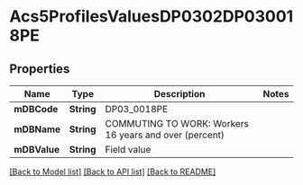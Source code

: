 # Acs5ProfilesValuesDP0302DP030018PE

## Properties
Name | Type | Description | Notes
------------ | ------------- | ------------- | -------------
**mDBCode** | **String** | DP03_0018PE | 
**mDBName** | **String** | COMMUTING TO WORK: Workers 16 years and over (percent) | 
**mDBValue** | **String** | Field value | 

[[Back to Model list]](../README.md#documentation-for-models) [[Back to API list]](../README.md#documentation-for-api-endpoints) [[Back to README]](../README.md)


